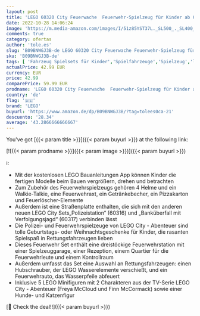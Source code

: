 ```yaml
---
layout: post
title: 'LEGO 60320 City Feuerwache  Feuerwehr-Spielzeug für Kinder ab 6 Jahren mit Garage  Feuerwehrauto und Hubschrauber  Geschenkidee zu Weihachten'
date: 2022-10-28 14:06:24
image: 'https://m.media-amazon.com/images/I/51z85YST37L._SL500_._SL400_.jpg'
comments: true
category: ofertas
author: 'tole.es'
slug: 'B09BNWGJ3B-de LEGO 60320 City Feuerwache Feuerwehr-Spielzeug für Kinder...'
sku: 'B09BNWGJ3B-de'
tags: [ 'Fahrzeug Spielsets für Kinder','Spielfahrzeuge','Spielzeug','lego','🇩🇪', ]
actualPrice: 42.99 EUR
currency: EUR
price: 42.99
comparePrice: 59.99 EUR
prodname: 'LEGO 60320 City Feuerwache  Feuerwehr-Spielzeug für Kinder ab 6 Jahren mit Garage  Feuerwehrauto und Hubschrauber  Geschenkidee zu Weihachten'
country: 'de'
flag: '🇩🇪'
brand: 'LEGO'
buyurl: 'https://www.amazon.de/dp/B09BNWGJ3B/?tag=tolees0ca-21'
descuento: '28.34'
average: '43.2866666666667'
---
```


You've got [{{< param title >}}]({{< param buyurl >}}) at the following link:

[![{{< param prodname >}}]({{< param image >}})]({{< param buyurl >}})

ℹ️:

- Mit der kostenlosen LEGO Bauanleitungen App können Kinder die fertigen Modelle beim Bauen vergrößern, drehen und betrachten
- Zum Zubehör des Feuerwehrspielzeugs gehören 4 Helme und ein Walkie-Talkie, eine Feuerwehraxt, ein Getränkebecher, ein Pizzakarton und Feuerlöscher-Elemente
- Außerdem ist eine Straßenplatte enthalten, die sich mit den anderen neuen LEGO City Sets„Polizeistation“ (60316) und „Banküberfall mit Verfolgungsjagd“ (60317) verbinden lässt
- Die Polizei- und Feuerwehrspielzeuge von LEGO City - Abenteuer sind tolle Geburtstags- oder Weihnachtsgeschenke für Kinder, die rasanten Spielspaß in Rettungsfahrzeugen lieben
- Dieses Feuerwehr Set enthält eine dreistöckige Feuerwehrstation mit einer Spielzeuggarage, einer Rezeption, einem Quartier für die Feuerwehrleute und einem Kontrollraum
- Außerdem umfasst das Set eine Auswahl an Rettungsfahrzeugen: einen Hubschrauber, der LEGO Wasserelemente verschießt, und ein Feuerwehrauto, das Wasserpfeile abfeuert
- Inklusive 5 LEGO Minifiguren mit 2 Charakteren aus der TV-Serie LEGO City - Abenteuer (Freya McCloud und Finn McCormack) sowie einer Hunde- und Katzenfigur

[🛒 Check the deal!!]({{< param buyurl >}})
